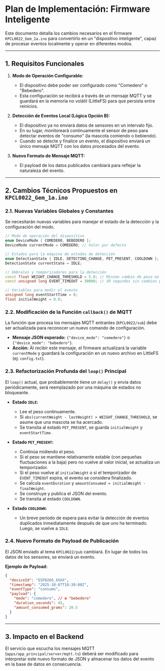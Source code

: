 # Plan de Implementación: Firmware Inteligente

Este documento detalla los cambios necesarios en el firmware `KPCL0022_Gem_1a.ino` para convertirlo en un "dispositivo inteligente", capaz de procesar eventos localmente y operar en diferentes modos.

---

## 1. Requisitos Funcionales

1.  **Modo de Operación Configurable:**
    *   El dispositivo debe poder ser configurado como "Comedero" o "Bebedero".
    *   Esta configuración se recibirá a través de un mensaje MQTT y se guardará en la memoria no volátil (LittleFS) para que persista entre reinicios.

2.  **Detección de Eventos Local (Lógica Opción B):**
    *   El dispositivo ya no enviará datos de sensores en un intervalo fijo.
    *   En su lugar, monitoreará continuamente el sensor de peso para detectar eventos de "consumo" (la mascota comiendo o bebiendo).
    *   Cuando se detecte y finalice un evento, el dispositivo enviará un único mensaje MQTT con los datos procesados del evento.

3.  **Nuevo Formato de Mensaje MQTT:**
    *   El payload de los datos publicados cambiará para reflejar la naturaleza del evento.

---

## 2. Cambios Técnicos Propuestos en `KPCL0022_Gem_1a.ino`

### 2.1. Nuevas Variables Globales y Constantes

Se necesitarán nuevas variables para manejar el estado de la detección y la configuración del modo.

```cpp
// Modo de operación del dispositivo
enum DeviceMode { COMEDERO, BEBEDERO };
DeviceMode currentMode = COMEDERO; // Valor por defecto

// Estados para la máquina de estados de detección
enum DetectionState { IDLE, DETECTING_CHANGE, PET_PRESENT, COOLDOWN };
DetectionState currentState = IDLE;

// Umbrales y temporizadores para la detección
const float WEIGHT_CHANGE_THRESHOLD = 5.0; // Mínimo cambio de peso en gramos para iniciar detección
const unsigned long EVENT_TIMEOUT = 30000; // 30 segundos sin cambios para finalizar un evento

// Variables para medir el evento
unsigned long eventStartTime = 0;
float initialWeight = 0.0;
```

### 2.2. Modificación de la Función `callback()` de MQTT

La función que procesa los mensajes MQTT entrantes (`KPCL0022/sub`) debe ser actualizada para reconocer un nuevo comando de configuración.

*   **Mensaje JSON esperado:** `{"device_mode": "comedero"}` o `{"device_mode": "bebedero"}`.
*   **Acción:** Al recibir este mensaje, el firmware actualizará la variable `currentMode` y guardará la configuración en un nuevo archivo en LittleFS (ej: `config.txt`).

### 2.3. Refactorización Profunda del `loop()` Principal

El `loop()` actual, que probablemente tiene un `delay()` y envía datos periódicamente, será reemplazado por una máquina de estados no bloqueante.

*   **Estado `IDLE`:**
    *   Lee el peso continuamente.
    *   Si `abs(currentWeight - lastWeight) > WEIGHT_CHANGE_THRESHOLD`, se asume que una mascota se ha acercado.
    *   Se transita al estado `PET_PRESENT`, se guarda `initialWeight` y `eventStartTime`.

*   **Estado `PET_PRESENT`:**
    *   Continúa midiendo el peso.
    *   Si el peso se mantiene relativamente estable (con pequeñas fluctuaciones a la baja) pero no vuelve al valor inicial, se actualiza un temporizador.
    *   Si el peso vuelve al `initialWeight` o si el temporizador de `EVENT_TIMEOUT` expira, el evento se considera finalizado.
    *   Se calcula `eventDuration` y `amountConsumed = initialWeight - finalWeight`.
    *   Se construye y publica el JSON del evento.
    *   Se transita al estado `COOLDOWN`.

*   **Estado `COOLDOWN`:**
    *   Un breve período de espera para evitar la detección de eventos duplicados inmediatamente después de que uno ha terminado. Luego, se vuelve a `IDLE`.

### 2.4. Nuevo Formato de Payload de Publicación

El JSON enviado al tema `KPCL0022/pub` cambiará. En lugar de todos los datos de los sensores, se enviará un evento.

**Ejemplo de Payload:**
```json
{
  "deviceId": "ESP8266_XXXX",
  "timestamp": "2025-10-07T18:30:00Z",
  "eventType": "consumo",
  "payload": {
    "mode": "comedero", // o "bebedero"
    "duration_seconds": 45,
    "amount_consumed_grams": 20.5
  }
}
```

---

## 3. Impacto en el Backend

El servicio que escucha los mensajes MQTT (`apps/app_principal/server/mqtt.ts`) deberá ser modificado para interpretar este nuevo formato de JSON y almacenar los datos del evento en la base de datos en consecuencia.
